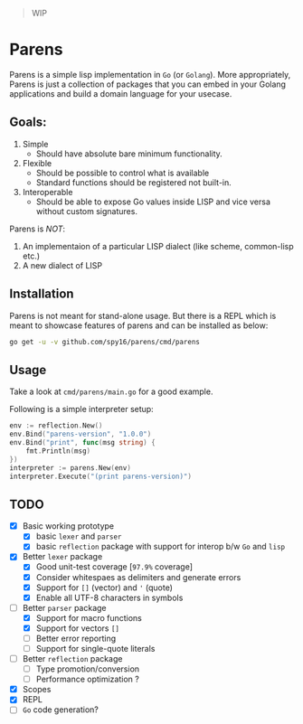> WIP

# Parens

Parens is a simple lisp implementation in `Go` (or `Golang`).
More appropriately, Parens is just a collection of packages that
you can embed in your Golang applications and build a domain language
for your usecase.

## Goals:

1. Simple
    - Should have absolute bare minimum functionality.
2. Flexible
    - Should be possible to control what is available
    - Standard functions should be registered not built-in.
3. Interoperable
    - Should be able to expose Go values inside LISP and vice versa without custom signatures.


Parens is *NOT*:

1. An implementaion of a particular LISP dialect (like scheme, common-lisp etc.)
2. A new dialect of LISP


## Installation

Parens is not meant for stand-alone usage. But there is a REPL which is meant to showcase
features of parens and can be installed as below:

```bash
go get -u -v github.com/spy16/parens/cmd/parens
```


## Usage

Take a look at `cmd/parens/main.go` for a good example.

Following is a simple interpreter setup:

```go
env := reflection.New()
env.Bind("parens-version", "1.0.0")
env.Bind("print", func(msg string) {
	fmt.Println(msg)
})
interpreter := parens.New(env)
interpreter.Execute("(print parens-version)")
```

## TODO

- [x] Basic working prototype
    - [x] basic `lexer` and `parser`
    - [x] basic `reflection` package with support for interop b/w `Go` and `lisp`
- [x] Better `lexer` package
    - [x] Good unit-test coverage [`97.9%` coverage]
    - [x] Consider whitespaes as delimiters and generate errors
    - [x] Support for `[]` (vector) and `'` (quote)
    - [x] Enable all UTF-8 characters in symbols
- [ ] Better `parser` package
    - [x] Support for macro functions
    - [x] Support for vectors `[]`
    - [ ] Better error reporting
    - [ ] Support for single-quote literals
- [ ] Better `reflection` package
    - [ ] Type promotion/conversion
    - [ ] Performance optimization ?
- [x] Scopes
- [x] REPL
- [ ] `Go` code generation?
